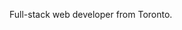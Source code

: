 Full-stack web developer from Toronto.
<!---
ryanpunwasi/ryanpunwasi is a ✨ special ✨ repository because its `README.md` (this file) appears on your GitHub profile.
You can click the Preview link to take a look at your changes.
--->
